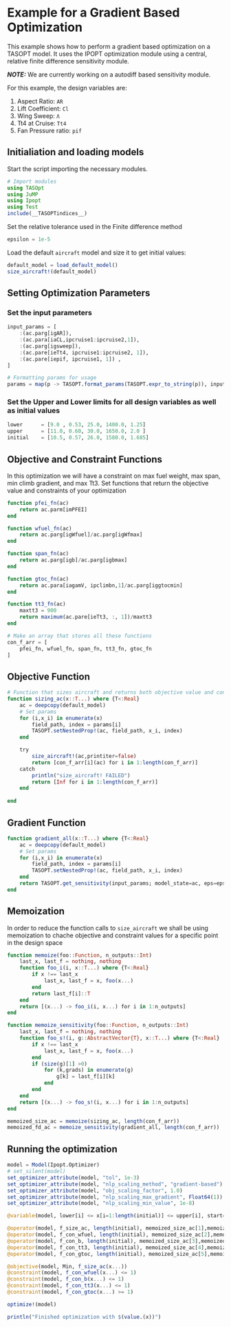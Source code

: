 # Example for a Gradient Based Optimization

This example shows how to perform a gradient based optimization on a TASOPT model. It uses the IPOPT optimization module using a central, relative finite difference sensitivity module.

**_NOTE:_**  We are currently working on a autodiff based sensitivity module.

For this example, the design variables are:

1. Aspect Ratio: `AR`
2. Lift Coefficient: `Cl`  
3. Wing Sweep: `Λ`
4. Tt4 at Cruise: `Tt4`
5. Fan Pressure ratio: `pif`

## Initialiation and loading models

Start the script importing the necessary modules.

```julia
# Import modules
using TASOpt
using JuMP
using Ipopt
using Test
include(__TASOPTindices__)
```

Set the relative tolerance used in the Finite difference method

```julia
epsilon = 1e-5
```

Load the default `aircraft` model and size it to get initial values:

```julia
default_model = load_default_model()
size_aircraft!(default_model)
```

## Setting Optimization Parameters

### Set the input parameters

```julia
input_params = [
    :(ac.parg[igAR]), 
    :(ac.para[iaCL,ipcruise1:ipcruise2,1]),
    :(ac.parg[igsweep]),
    :(ac.pare[ieTt4, ipcruise1:ipcruise2, 1]),
    :(ac.pare[iepif, ipcruise1, 1]) ,
]

# Formatting params for usage 
params = map(p -> TASOPT.format_params(TASOPT.expr_to_string(p)), input_params)
```

### Set the Upper and Lower limits for all design variables as well as initial values

```julia
lower      = [9.0 , 0.53, 25.0, 1400.0, 1.25]
upper      = [11.0, 0.60, 30.0, 1650.0, 2.0 ] 
initial    = [10.5, 0.57, 26.0, 1580.0, 1.685]

```

## Objective and Constraint Functions

In this optimization we will have a constraint on max fuel weight, max span, min climb gradient, and max Tt3. Set functions that return the objective value and constraints of your optimization

```julia
function pfei_fn(ac)
    return ac.parm[imPFEI]
end

function wfuel_fn(ac)
    return ac.parg[igWfuel]/ac.parg[igWfmax]
end

function span_fn(ac)
    return ac.parg[igb]/ac.parg[igbmax]
end

function gtoc_fn(ac)
    return ac.para[iagamV, ipclimbn,1]/ac.parg[iggtocmin]
end

function tt3_fn(ac)
    maxtt3 = 900
    return maximum(ac.pare[ieTt3, :, 1])/maxtt3
end

# Make an array that stores all these functions
con_f_arr = [
    pfei_fn, wfuel_fn, span_fn, tt3_fn, gtoc_fn
]
```

## Objective Function

```julia
# Function that sizes aircraft and returns both objective value and constraint values
function sizing_ac(x::T...) where {T<:Real}
    ac = deepcopy(default_model)
    # Set params
    for (i,x_i) in enumerate(x)
        field_path, index = params[i]
        TASOPT.setNestedProp!(ac, field_path, x_i, index)
    end

    try
        size_aircraft!(ac,printiter=false)
        return [con_f_arr[i](ac) for i in 1:length(con_f_arr)]
    catch
        println("size_aircraft! FAILED")
        return [Inf for i in 1:length(con_f_arr)]
    end
    
end
```

## Gradient Function

```julia
function gradient_all(x::T...) where {T<:Real}
    ac = deepcopy(default_model)
    # Set params
    for (i,x_i) in enumerate(x)
        field_path, index = params[i]
        TASOPT.setNestedProp!(ac, field_path, x_i, index)
    end
    return TASOPT.get_sensitivity(input_params; model_state=ac, eps=epsilon, optimizer=true, f_out_fn=con_f_arr)
end
```

## Memoization

In order to reduce the function calls to `size_aircraft` we shall be using memoization to chache objective and constraint values for a specific point in the design space

```julia
function memoize(foo::Function, n_outputs::Int)
    last_x, last_f = nothing, nothing
    function foo_i(i, x::T...) where {T<:Real}
        if x !== last_x
            last_x, last_f = x, foo(x...)
        end
        return last_f[i]::T
    end
    return [(x...) -> foo_i(i, x...) for i in 1:n_outputs]
end

function memoize_sensitivity(foo::Function, n_outputs::Int)
    last_x, last_f = nothing, nothing
    function foo_s!(i, g::AbstractVector{T}, x::T...) where {T<:Real}
        if x !== last_x
            last_x, last_f = x, foo(x...)
        end
        if (size(g)[1] >0)
            for (k,grads) in enumerate(g)
                g[k] = last_f[i][k]
            end
        end
    end
    return [(x...) -> foo_s!(i, x...) for i in 1:n_outputs]
end

memoized_size_ac = memoize(sizing_ac, length(con_f_arr))
memoized_fd_ac = memoize_sensitivity(gradient_all, length(con_f_arr))
```

## Running the optimization

```julia
model = Model(Ipopt.Optimizer)
# set_silent(model)
set_optimizer_attribute(model, "tol", 1e-3)
set_optimizer_attribute(model, "nlp_scaling_method", "gradient-based")
set_optimizer_attribute(model, "obj_scaling_factor", 1.0)
set_optimizer_attribute(model, "nlp_scaling_max_gradient", Float64(1))
set_optimizer_attribute(model, "nlp_scaling_min_value", 1e-8)

@variable(model, lower[i] <= x[i=1:length(initial)] <= upper[i], start=initial[i])

@operator(model, f_size_ac, length(initial), memoized_size_ac[1],memoized_fd_ac[1])
@operator(model, f_con_wfuel, length(initial), memoized_size_ac[2],memoized_fd_ac[2])
@operator(model, f_con_b, length(initial), memoized_size_ac[3],memoized_fd_ac[3])
@operator(model, f_con_tt3, length(initial), memoized_size_ac[4],memoized_fd_ac[4])
@operator(model, f_con_gtoc, length(initial), memoized_size_ac[5],memoized_fd_ac[5])

@objective(model, Min, f_size_ac(x...))
@constraint(model, f_con_wfuel(x...) <= 1)
@constraint(model, f_con_b(x...) <= 1)
@constraint(model, f_con_tt3(x...) <= 1)
@constraint(model, f_con_gtoc(x...) >= 1)

optimize!(model)

println("Finished optimization with $(value.(x))")

```
